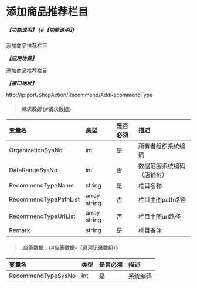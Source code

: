 # 添加商品推荐栏目

##### _【功能说明】_ {#【功能说明】}

添加商品推荐栏目

_**【应用场景】**_

添加商品推荐栏目

_**【接口地址】**_

http://ip:port/ShopAction/Recommend/AddRecommendType
> #### _请求数据_ {#请求数据}

| 变量名 | 类型 | 是否必须 | 描述 |
| :--- | :--- | :--- | :--- |
| OrganizationSysNo | int | 是 | 所有者组织系统编码 |
| DataRangeSysNo | int | 否 | 数据范围系统编码（店铺树） |
| RecommendTypeName | string| 是 | 栏目名称 |
| RecommendTypePathList | array string | 否 | 栏目主图path路径 |
| RecommendTypeUrlList | array string | 否 | 栏目主图url路径 |
| Remark| string| 是 | 栏目备注 |













> #### _应答数据 _ {#应答数据-（巡河记录数组）}

| 变量名 | 类型 | 是否必须 | 描述 |
| :--- | :--- | :--- | :--- |
| RecommendTypeSysNo | int | 是 | 系统编码 |



